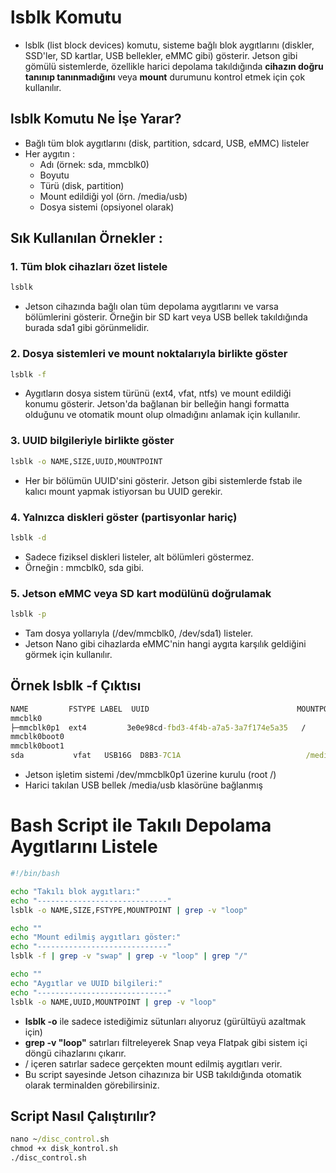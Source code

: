 # lsblk Komutu

* lsblk (list block devices) komutu, sisteme bağlı blok aygıtlarını (diskler, SSD'ler, SD kartlar, USB bellekler, eMMC gibi) gösterir. Jetson gibi gömülü sistemlerde, özellikle harici depolama takıldığında **cihazın doğru tanınıp tanınmadığını** veya **mount** durumunu kontrol etmek için çok kullanılır.

## lsblk Komutu Ne İşe Yarar?

* Bağlı tüm blok aygıtlarını (disk, partition, sdcard, USB, eMMC) listeler
* Her aygıtın :
  * Adı (örnek: sda, mmcblk0)
  * Boyutu
  * Türü (disk, partition)
  * Mount edildiği yol (örn. /media/usb)
  * Dosya sistemi (opsiyonel olarak)


## Sık Kullanılan Örnekler : 

### 1. Tüm blok cihazları özet listele

```cmd
lsblk
```
* Jetson cihazında bağlı olan tüm depolama aygıtlarını ve varsa bölümlerini gösterir. Örneğin bir SD kart veya USB bellek takıldığında burada sda1 gibi görünmelidir.

### 2. Dosya sistemleri ve mount noktalarıyla birlikte göster

```cmd
lsblk -f
```
* Aygıtların dosya sistem türünü (ext4, vfat, ntfs) ve mount edildiği konumu gösterir. Jetson'da bağlanan bir belleğin hangi formatta olduğunu ve otomatik mount olup olmadığını anlamak için kullanılır.


### 3. UUID bilgileriyle birlikte göster

```cmd
lsblk -o NAME,SIZE,UUID,MOUNTPOINT
```
* Her bir bölümün UUID'sini gösterir. Jetson gibi sistemlerde fstab ile kalıcı mount yapmak istiyorsan bu UUID gerekir.

### 4. Yalnızca diskleri göster (partisyonlar hariç)

```cmd
lsblk -d
```
* Sadece fiziksel diskleri listeler, alt bölümleri göstermez.
* Örneğin : mmcblk0, sda gibi.

### 5. Jetson eMMC veya SD kart modülünü doğrulamak

```cmd
lsblk -p
```
* Tam dosya yollarıyla (/dev/mmcblk0, /dev/sda1) listeler.
* Jetson Nano gibi cihazlarda eMMC'nin hangi aygıta karşılık geldiğini görmek için kullanılır.

## Örnek lsblk -f Çıktısı

```cmd
NAME         FSTYPE LABEL  UUID                                 MOUNTPOINT
mmcblk0                                                            
├─mmcblk0p1  ext4         3e0e98cd-fbd3-4f4b-a7a5-3a7f174e5a35   /
mmcblk0boot0                                                       
mmcblk0boot1                                                       
sda           vfat   USB16G  D8B3-7C1A                            /media/usb

```
* Jetson işletim sistemi /dev/mmcblk0p1 üzerine kurulu (root /)
* Harici takılan USB bellek /media/usb klasörüne bağlanmış


# Bash Script ile Takılı Depolama Aygıtlarını Listele

```bash
#!/bin/bash

echo "Takılı blok aygıtları:"
echo "-----------------------------"
lsblk -o NAME,SIZE,FSTYPE,MOUNTPOINT | grep -v "loop"

echo ""
echo "Mount edilmiş aygıtları göster:"
echo "-----------------------------"
lsblk -f | grep -v "swap" | grep -v "loop" | grep "/"

echo ""
echo "Aygıtlar ve UUID bilgileri:"
echo "-----------------------------"
lsblk -o NAME,UUID,MOUNTPOINT | grep -v "loop"
```

* **lsblk -o** ile sadece istediğimiz sütunları alıyoruz (gürültüyü azaltmak için)
* **grep -v "loop"** satırları filtreleyerek Snap veya Flatpak gibi sistem içi döngü cihazlarını çıkarır.
* / içeren satırlar sadece gerçekten mount edilmiş aygıtları verir.
* Bu script sayesinde Jetson cihazınıza bir USB takıldığında otomatik olarak terminalden görebilirsiniz.

## Script Nasıl Çalıştırılır?

```cmd
nano ~/disc_control.sh
chmod +x disk_kontrol.sh
./disc_control.sh
```












